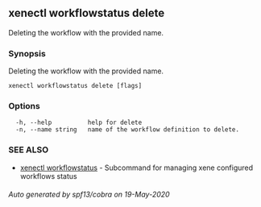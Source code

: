 ## xenectl workflowstatus delete

Deleting the workflow with the provided name.

### Synopsis

Deleting the workflow with the provided name.

```
xenectl workflowstatus delete [flags]
```

### Options

```
  -h, --help          help for delete
  -n, --name string   name of the workflow definition to delete.
```

### SEE ALSO

* [xenectl workflowstatus](xenectl_workflowstatus.md)	 - Subcommand for managing xene configured workflows status

###### Auto generated by spf13/cobra on 19-May-2020
